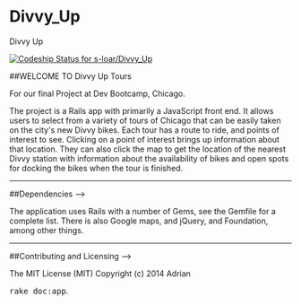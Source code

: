 Divvy_Up
========

Divvy Up

[ ![Codeship Status for s-loar/Divvy_Up](https://www.codeship.io/projects/f624be70-060e-0132-463b-2647e7991c40/status)](https://www.codeship.io/projects/31021)
 

##WELCOME TO Divvy Up Tours


For our final Project at Dev Bootcamp, Chicago.

The project is a Rails app with primarily a JavaScript front end. It allows users to select
from a variety of tours of Chicago that can be easily taken on the city's new Divvy bikes.
Each tour has a route to ride, and points of interest to see. Clicking on a point of interest
brings up information about that location. They can also click the map to get the location of
the nearest Divvy station with information about the availability of bikes and open spots for
docking the bikes when the tour is finished.  



___________________________________________________________________


##Dependencies -->

The application uses Rails with a number of Gems, see the Gemfile for a complete list. There
is also Google maps, and jQuery, and Foundation, among other things.




____________________________________________________________________
##Contributing and Licensing --> 


The MIT License (MIT)
Copyright (c) 2014 Adrian 

<tt>rake doc:app</tt>.
